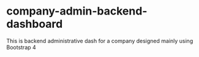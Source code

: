 # company-admin-backend-dashboard
This is backend administrative dash for a company designed mainly using Bootstrap 4
